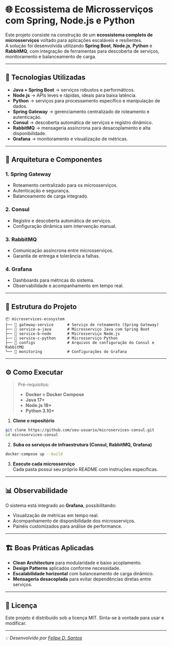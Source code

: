 # 🌐 Ecossistema de Microsserviços com Spring, Node.js e Python

Este projeto consiste na construção de um **ecossistema completo de microsserviços** voltado para aplicações escaláveis e resilientes.  
A solução foi desenvolvida utilizando **Spring Boot**, **Node.js**, **Python** e **RabbitMQ**, com integração de ferramentas para descoberta de serviços, monitoramento e balanceamento de carga.

---

## 🚀 Tecnologias Utilizadas

- **Java + Spring Boot** → serviços robustos e performáticos.
- **Node.js** → APIs leves e rápidas, ideais para baixa latência.
- **Python** → serviços para processamento específico e manipulação de dados.
- **Spring Gateway** → gerenciamento centralizado de roteamento e autenticação.
- **Consul** → descoberta automática de serviços e registro dinâmico.
- **RabbitMQ** → mensageria assíncrona para desacoplamento e alta disponibilidade.
- **Grafana** → monitoramento e visualização de métricas.

---

## 📌 Arquitetura e Componentes

### **1. Spring Gateway**
- Roteamento centralizado para os microsserviços.
- Autenticação e segurança.
- Balanceamento de carga integrado.

### **2. Consul**
- Registro e descoberta automática de serviços.
- Configuração dinâmica sem intervenção manual.

### **3. RabbitMQ**
- Comunicação assíncrona entre microsserviços.
- Garantia de entrega e tolerância a falhas.

### **4. Grafana**
- Dashboards para métricas do sistema.
- Observabilidade e acompanhamento em tempo real.

---

## 📂 Estrutura do Projeto

```
📦 microservices-ecosystem
├── 📁 gateway-service      # Serviço de roteamento (Spring Gateway)
├── 📁 service-a-java       # Microsserviço Java com Spring Boot
├── 📁 service-b-node       # Microsserviço Node.js
├── 📁 service-c-python     # Microsserviço Python
├── 📁 configs              # Arquivos de configuração do Consul e RabbitMQ
└── 📁 monitoring           # Configurações do Grafana
```

---

## ⚙️ Como Executar

> Pré-requisitos:
> - **Docker** e **Docker Compose**
> - **Java 17+**
> - **Node.js 18+**
> - **Python 3.10+**

1. **Clone o repositório**
```bash
git clone https://github.com/seu-usuario/microservices-consul.git
cd microservices-consul
```

2. **Suba os serviços de infraestrutura (Consul, RabbitMQ, Grafana)**
```bash
docker-compose up --build
```

3. **Execute cada microsserviço**  
Cada pasta possui seu próprio README com instruções específicas.

---

## 📊 Observabilidade

O sistema está integrado ao **Grafana**, possibilitando:
- Visualização de métricas em tempo real.
- Acompanhamento de disponibilidade dos microsserviços.
- Painéis customizados para análise de performance.

---

## 🏗 Boas Práticas Aplicadas

- **Clean Architecture** para modularidade e baixo acoplamento.
- **Design Patterns** aplicados conforme necessidade.
- **Escalabilidade horizontal** com balanceamento de carga dinâmico.
- **Mensageria desacoplada** para evitar dependências diretas entre serviços.

---

## 📜 Licença
Este projeto é distribuído sob a licença MIT. Sinta-se à vontade para usar e modificar.

---

💡 *Desenvolvido por [Felipe D. Santos](https://www.linkedin.com/in/felipe-d-santos/)*
